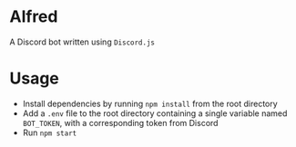 # Alfred

A Discord bot written using `Discord.js`

# Usage

* Install dependencies by running `npm install` from the root directory
* Add a `.env` file to the root directory containing a single variable named `BOT_TOKEN`, with a corresponding token from Discord
* Run `npm start`
